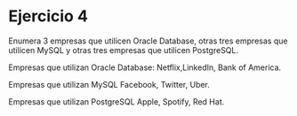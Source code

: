 # Ejercicio 4

Enumera 3 empresas que utilicen Oracle Database, otras tres empresas que utilicen MySQL y otras tres empresas que utilicen PostgreSQL.

Empresas que utilizan Oracle Database:
Netflix,LinkedIn, Bank of America. 

Empresas que utilizan MySQL
Facebook, Twitter, Uber.

Empresas que utilizan PostgreSQL
Apple, Spotify, Red Hat.
